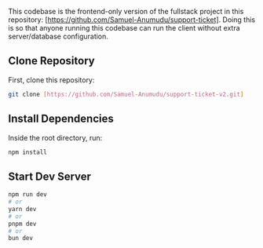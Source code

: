 This codebase is the frontend-only version of the fullstack project in this repository: [https://github.com/Samuel-Anumudu/support-ticket]. Doing this is so that anyone running this codebase can run the client without extra server/database configuration.

## Clone Repository

First, clone this repository:

```bash
git clone [https://github.com/Samuel-Anumudu/support-ticket-v2.git]
```

## Install Dependencies

Inside the root directory, run:

```bash
npm install
```

## Start Dev Server

```bash
npm run dev
# or
yarn dev
# or
pnpm dev
# or
bun dev
```
